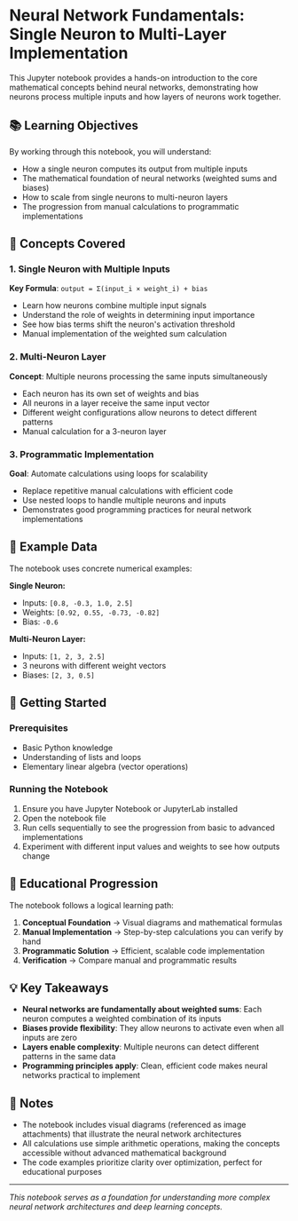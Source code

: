 # Neural Network Fundamentals: Single Neuron to Multi-Layer Implementation

This Jupyter notebook provides a hands-on introduction to the core mathematical concepts behind neural networks, demonstrating how neurons process multiple inputs and how layers of neurons work together.

## 📚 Learning Objectives

By working through this notebook, you will understand:
- How a single neuron computes its output from multiple inputs
- The mathematical foundation of neural networks (weighted sums and biases)
- How to scale from single neurons to multi-neuron layers
- The progression from manual calculations to programmatic implementations

## 🧠 Concepts Covered

### 1. Single Neuron with Multiple Inputs
**Key Formula**: `output = Σ(input_i × weight_i) + bias`

- Learn how neurons combine multiple input signals
- Understand the role of weights in determining input importance
- See how bias terms shift the neuron's activation threshold
- Manual implementation of the weighted sum calculation

### 2. Multi-Neuron Layer
**Concept**: Multiple neurons processing the same inputs simultaneously

- Each neuron has its own set of weights and bias
- All neurons in a layer receive the same input vector
- Different weight configurations allow neurons to detect different patterns
- Manual calculation for a 3-neuron layer

### 3. Programmatic Implementation
**Goal**: Automate calculations using loops for scalability

- Replace repetitive manual calculations with efficient code
- Use nested loops to handle multiple neurons and inputs
- Demonstrates good programming practices for neural network implementations

## 🔢 Example Data

The notebook uses concrete numerical examples:

**Single Neuron:**
- Inputs: `[0.8, -0.3, 1.0, 2.5]`
- Weights: `[0.92, 0.55, -0.73, -0.82]`
- Bias: `-0.6`

**Multi-Neuron Layer:**
- Inputs: `[1, 2, 3, 2.5]`
- 3 neurons with different weight vectors
- Biases: `[2, 3, 0.5]`

## 🚀 Getting Started

### Prerequisites
- Basic Python knowledge
- Understanding of lists and loops
- Elementary linear algebra (vector operations)

### Running the Notebook
1. Ensure you have Jupyter Notebook or JupyterLab installed
2. Open the notebook file
3. Run cells sequentially to see the progression from basic to advanced implementations
4. Experiment with different input values and weights to see how outputs change

## 📖 Educational Progression

The notebook follows a logical learning path:

1. **Conceptual Foundation** → Visual diagrams and mathematical formulas
2. **Manual Implementation** → Step-by-step calculations you can verify by hand
3. **Programmatic Solution** → Efficient, scalable code implementation
4. **Verification** → Compare manual and programmatic results

## 💡 Key Takeaways

- **Neural networks are fundamentally about weighted sums**: Each neuron computes a weighted combination of its inputs
- **Biases provide flexibility**: They allow neurons to activate even when all inputs are zero
- **Layers enable complexity**: Multiple neurons can detect different patterns in the same data
- **Programming principles apply**: Clean, efficient code makes neural networks practical to implement

## 📝 Notes

- The notebook includes visual diagrams (referenced as image attachments) that illustrate the neural network architectures
- All calculations use simple arithmetic operations, making the concepts accessible without advanced mathematical background
- The code examples prioritize clarity over optimization, perfect for educational purposes

---

*This notebook serves as a foundation for understanding more complex neural network architectures and deep learning concepts.*